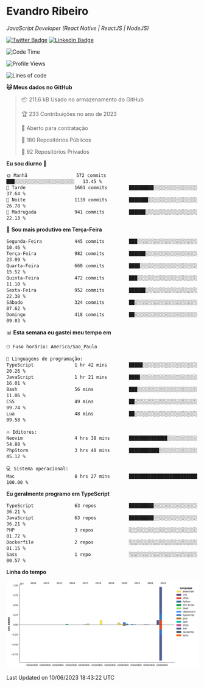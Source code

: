# Evandro **Ribeiro**

*JavaScript Developer (React Native | ReactJS | NodeJS)*

[![Twitter Badge](https://img.shields.io/badge/-@ribeiroevandro-201B2D?style=flat-square&labelColor=201B2D&logo=twitter&logoColor=white&link=https://twitter.com/ribeiroevandro)](https://twitter.com/ribeiroevandro) 
[![Linkedin Badge](https://img.shields.io/badge/-Evandro%20Ribeiro-201B2D?style=flat-square&logo=Linkedin&logoColor=white&link=https://www.linkedin.com/in/ribeiroevandro)](https://www.linkedin.com/in/ribeiroevandro) 


<!--START_SECTION:waka-->
![Code Time](http://img.shields.io/badge/Code%20Time-3%2C221%20hrs%2015%20mins-blue)

![Profile Views](http://img.shields.io/badge/Visualizac%C3%B5es%20do%20perfil-0-blue)

![Lines of code](https://img.shields.io/badge/Desde%20o%20Hello%20World%20eu%20escrevi-14.0%20million%20linhas%20de%20c%C3%B3digo-blue)

**🐱 Meus dados no GitHub** 

> 📦 211.6 kB Usado no armazenamento do GitHub 
 > 
> 🏆 233 Contribuições no ano de 2023
 > 
> 💼 Aberto para contratação
 > 
> 📜 180 Repositórios Públicos 
 > 
> 🔑 92 Repositórios Privados 
 > 
**Eu sou diurno 🐤** 

```text
🌞 Manhã                  572 commits         ███░░░░░░░░░░░░░░░░░░░░░░   13.45 % 
🌆 Tarde                  1601 commits        █████████░░░░░░░░░░░░░░░░   37.64 % 
🌃 Noite                  1139 commits        ███████░░░░░░░░░░░░░░░░░░   26.78 % 
🌙 Madrugada              941 commits         ██████░░░░░░░░░░░░░░░░░░░   22.13 % 
```
📅 **Sou mais produtivo em Terça-Feira** 

```text
Segunda-Feira            445 commits         ███░░░░░░░░░░░░░░░░░░░░░░   10.46 % 
Terça-Feira              982 commits         ██████░░░░░░░░░░░░░░░░░░░   23.09 % 
Quarta-Feira             660 commits         ████░░░░░░░░░░░░░░░░░░░░░   15.52 % 
Quinta-Feira             472 commits         ███░░░░░░░░░░░░░░░░░░░░░░   11.10 % 
Sexta-Feira              952 commits         ██████░░░░░░░░░░░░░░░░░░░   22.38 % 
Sábado                   324 commits         ██░░░░░░░░░░░░░░░░░░░░░░░   07.62 % 
Domingo                  418 commits         ██░░░░░░░░░░░░░░░░░░░░░░░   09.83 % 
```


📊 **Esta semana eu gastei meu tempo em** 

```text
🕑︎ Fuso horário: America/Sao_Paulo

💬 Linguagens de programação: 
TypeScript               1 hr 42 mins        █████░░░░░░░░░░░░░░░░░░░░   20.26 % 
JavaScript               1 hr 21 mins        ████░░░░░░░░░░░░░░░░░░░░░   16.01 % 
Bash                     56 mins             ███░░░░░░░░░░░░░░░░░░░░░░   11.06 % 
CSS                      49 mins             ██░░░░░░░░░░░░░░░░░░░░░░░   09.74 % 
Lua                      48 mins             ██░░░░░░░░░░░░░░░░░░░░░░░   09.58 % 

🔥 Editores: 
Neovim                   4 hrs 38 mins       ██████████████░░░░░░░░░░░   54.88 % 
PhpStorm                 3 hrs 48 mins       ███████████░░░░░░░░░░░░░░   45.12 % 

💻 Sistema operacional: 
Mac                      8 hrs 27 mins       █████████████████████████   100.00 % 
```

**Eu geralmente programo em TypeScript** 

```text
TypeScript               63 repos            █████████░░░░░░░░░░░░░░░░   36.21 % 
JavaScript               63 repos            █████████░░░░░░░░░░░░░░░░   36.21 % 
PHP                      3 repos             ░░░░░░░░░░░░░░░░░░░░░░░░░   01.72 % 
Dockerfile               2 repos             ░░░░░░░░░░░░░░░░░░░░░░░░░   01.15 % 
Sass                     1 repo              ░░░░░░░░░░░░░░░░░░░░░░░░░   00.57 % 
```



**Linha do tempo**

![Lines of Code chart](https://raw.githubusercontent.com/ribeiroevandro/ribeiroevandro/main/assets/bar_graph.png)


 Last Updated on 10/06/2023 18:43:22 UTC
<!--END_SECTION:waka-->
